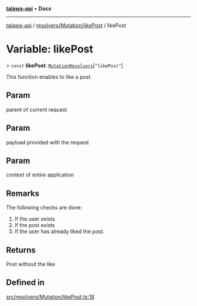 [**talawa-api**](../../../../README.md) • **Docs**

***

[talawa-api](../../../../modules.md) / [resolvers/Mutation/likePost](../README.md) / likePost

# Variable: likePost

\> `const` **likePost**: [`MutationResolvers`](../../../../types/generatedGraphQLTypes/type-aliases/MutationResolvers.md)\[`"likePost"`\]

This function enables to like a post.

## Param

parent of current request

## Param

payload provided with the request

## Param

context of entire application

## Remarks

The following checks are done:
1. If the user exists
2. If the post exists
3. If the user has already liked the post.

## Returns

Post without the like

## Defined in

[src/resolvers/Mutation/likePost.ts:18](https://github.com/PalisadoesFoundation/talawa-api/blob/f4877b986932181336f42a7336754de05976cd97/src/resolvers/Mutation/likePost.ts#L18)
